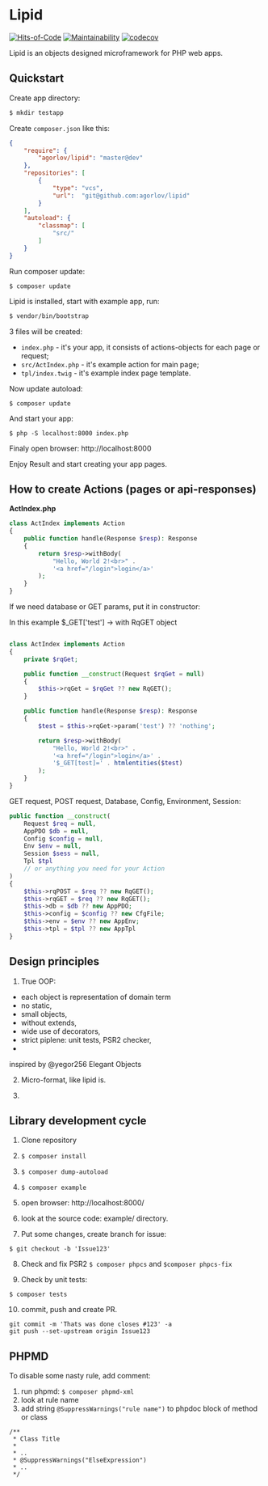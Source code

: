 # Lipid

[![Hits-of-Code](https://hitsofcode.com/github/agorlov/lipid)](https://hitsofcode.com/view/github/agorlov/lipid) [![Maintainability](https://api.codeclimate.com/v1/badges/81625ae51d51bd721b46/maintainability)](https://codeclimate.com/github/agorlov/lipid/maintainability) [![codecov](https://codecov.io/gh/agorlov/lipid/branch/master/graph/badge.svg)](https://codecov.io/gh/agorlov/lipid)

Lipid is an objects designed microframework for PHP web apps.


## Quickstart

Create app directory:

```sh
$ mkdir testapp
```

Create ``composer.json`` like this:
```json
{
    "require": {
        "agorlov/lipid": "master@dev"
    },
    "repositories": [
        {
            "type": "vcs",
            "url":  "git@github.com:agorlov/lipid"
        }
    ],
    "autoload": {
        "classmap": [
            "src/"
        ]
    }    
}
```
Run composer update:

```
$ composer update
```

Lipid is installed, start with example app, run:

```sh
$ vendor/bin/bootstrap

```

3 files will be created:

- ``index.php`` - it's your app, it consists of actions-objects for each page or request;
- ``src/ActIndex.php`` - it's example action for main page;
- ``tpl/index.twig`` - it's example index page template. 


Now update autoload:

```
$ composer update
```

And start your app:

```
$ php -S localhost:8000 index.php
```

Finaly open browser:
http://localhost:8000

Enjoy Result and start creating your app pages.


## How to create Actions (pages or api-responses)

**ActIndex.php**

```php
class ActIndex implements Action
{
    public function handle(Response $resp): Response
    {
        return $resp->withBody(
            "Hello, World 2!<br>" . 
            '<a href="/login">login</a>'
        );
    }
}
```

If we need database or GET params, put it in constructor:

In this example $_GET['test'] -> with RqGET object

```php

class ActIndex implements Action
{
    private $rqGet;

    public function __construct(Request $rqGet = null)
    {
        $this->rqGet = $rqGet ?? new RqGET();
    }

    public function handle(Response $resp): Response
    {
        $test = $this->rqGet->param('test') ?? 'nothing';

        return $resp->withBody(
            "Hello, World 2!<br>" . 
            '<a href="/login">login</a>' .
            '$_GET[test]=' . htmlentities($test)
        );
    }
}
```

GET request, POST request, Database, Config, Environment, Session:
```php
public function __construct(
    Request $req = null, 
    AppPDO $db = null, 
    Config $config = null, 
    Env $env = null,
    Session $sess = null,
    Tpl $tpl
    // or anything you need for your Action
) 
{
    $this->rqPOST = $req ?? new RqGET();
    $this->rqGET = $req ?? new RqGET();
    $this->db = $db ?? new AppPDO;
    $this->config = $config ?? new CfgFile;
    $this->env = $env ?? new AppEnv;
    $this->tpl = $tpl ?? new AppTpl
}
```

## Design principles

1. True OOP: 
  - each object is representation of domain term
  - no static,
  - small objects, 
  - without extends, 
  - wide use of decorators,
  - strict piplene: unit tests, PSR2 checker, 
  - 

inspired by @yegor256 Elegant Objects

2. Micro-format, like lipid is.

3. 

## Library development cycle

1. Clone repository
2. ``$ composer install``
3. ``$ composer dump-autoload``
4. ``$ composer example``
5. open browser: http://localhost:8000/
6. look at the source code: example/ directory.

7. Put some changes, create branch for issue:
```
$ git checkout -b 'Issue123'
```

8. Check and fix PSR2
`` $ composer phpcs `` and `` $composer phpcs-fix ``

9. Check by unit tests:
```
$ composer tests
```

10. commit, push and create PR.
```
git commit -m 'Thats was done closes #123' -a
git push --set-upstream origin Issue123
```


## PHPMD

To disable some nasty rule, add comment:

1. run phpmd: ``$ composer phpmd-xml``
2. look at rule name
3. add string ``@SuppressWarnings("rule name")`` to phpdoc block of method or class

```
/**
 * Class Title
 *
 * ..
 * @SuppressWarnings("ElseExpression")
 * ..
 */
```

